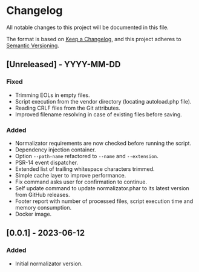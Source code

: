 # Changelog

All notable changes to this project will be documented in this file.

The format is based on [Keep a Changelog](https://keepachangelog.com/en/1.1.0/),
and this project adheres to [Semantic Versioning](https://semver.org/spec/v2.0.0.html).

## [Unreleased] - YYYY-MM-DD

### Fixed

- Trimming EOLs in empty files.
- Script execution from the vendor directory (locating autoload.php file).
- Reading CRLF files from the Git attributes.
- Improved filename resolving in case of existing files before saving.

### Added

- Normalizator requirements are now checked before running the script.
- Dependency injection container.
- Option `--path-name` refactored to `--name` and `--extension`.
- PSR-14 event dispatcher.
- Extended list of trailing whitespace characters trimmed.
- Simple cache layer to improve performance.
- Fix command asks user for confirmation to continue.
- Self update command to update normalizator.phar to its latest version from
  GitHub releases.
- Footer report with number of processed files, script execution time and memory
  consumption.
- Docker image.

## [0.0.1] - 2023-06-12

### Added

- Initial normalizator version.
